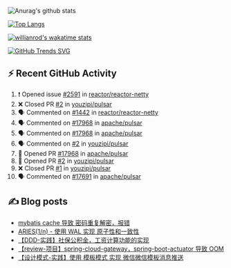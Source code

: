 ![Anurag's github stats](https://github-readme-stats.vercel.app/api?username=youzipi&show_icons=true)

[![Top Langs](https://github-readme-stats.vercel.app/api/top-langs/?username=youzipi&layout=compact)](https://github.com/anuraghazra/github-readme-stats)


[![willianrod's wakatime stats](https://github-readme-stats.vercel.app/api/wakatime?username=9dcf831f-e1e7-463e-822a-9241740bc1a1&layout=compact&langs_count=10)](https://github.com/anuraghazra/github-readme-stats)

[![GitHub Trends SVG](https://api.githubtrends.io/user/svg/youzipi/repos?time_range=one_year&loc_metric=changed&theme=classic)](https://githubtrends.io)

## ⚡ Recent GitHub Activity
<!--START_SECTION:activity-->
1. ❗️ Opened issue [#2591](https://github.com/reactor/reactor-netty/issues/2591) in [reactor/reactor-netty](https://github.com/reactor/reactor-netty)
2. ❌ Closed PR [#2](https://github.com/youzipi/pulsar/pull/2) in [youzipi/pulsar](https://github.com/youzipi/pulsar)
3. 🗣 Commented on [#1442](https://github.com/reactor/reactor-netty/issues/1442) in [reactor/reactor-netty](https://github.com/reactor/reactor-netty)
4. 🗣 Commented on [#17968](https://github.com/apache/pulsar/issues/17968) in [apache/pulsar](https://github.com/apache/pulsar)
5. 🗣 Commented on [#17968](https://github.com/apache/pulsar/issues/17968) in [apache/pulsar](https://github.com/apache/pulsar)
6. 🗣 Commented on [#2](https://github.com/youzipi/pulsar/issues/2) in [youzipi/pulsar](https://github.com/youzipi/pulsar)
7. 💪 Opened PR [#17968](https://github.com/apache/pulsar/pull/17968) in [apache/pulsar](https://github.com/apache/pulsar)
8. 💪 Opened PR [#2](https://github.com/youzipi/pulsar/pull/2) in [youzipi/pulsar](https://github.com/youzipi/pulsar)
9. ❌ Closed PR [#1](https://github.com/youzipi/pulsar/pull/1) in [youzipi/pulsar](https://github.com/youzipi/pulsar)
10. 🗣 Commented on [#17691](https://github.com/apache/pulsar/issues/17691) in [apache/pulsar](https://github.com/apache/pulsar)
<!--END_SECTION:activity-->

## ✍️ Blog posts
<!-- BLOG-POST-LIST:START -->
- [mybatis cache 导致 密码重复解密，报错](http://youzipi.org/blog/2022/202208_mybatis_cache/)
- [ARIES&lpar;1/n&rpar; - 使用 WAL 实现 原子性和一致性](http://youzipi.org/blog/2021/aries-1/)
- [【DDD-实践】社保公积金，工资计算功能的实现](http://youzipi.org/blog/2019/ddd-in-salary-calculation/)
- [【review-项目】spring-cloud-gateway，spring-boot-actuator 导致 OOM](http://youzipi.org/blog/2019/spring-boot-actuator-oom/)
- [【设计模式-实践】使用 模板模式 实现 微信微信模板消息推送](http://youzipi.org/blog/2019/template-pattern/)
<!-- BLOG-POST-LIST:END -->
